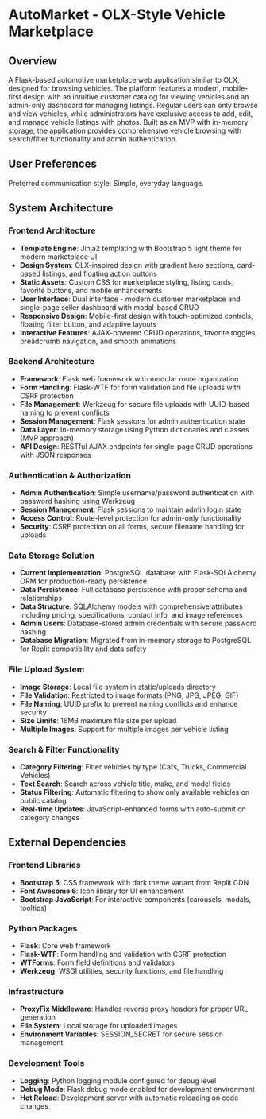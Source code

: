 # AutoMarket - OLX-Style Vehicle Marketplace

## Overview

A Flask-based automotive marketplace web application similar to OLX, designed for browsing vehicles. The platform features a modern, mobile-first design with an intuitive customer catalog for viewing vehicles and an admin-only dashboard for managing listings. Regular users can only browse and view vehicles, while administrators have exclusive access to add, edit, and manage vehicle listings with photos. Built as an MVP with in-memory storage, the application provides comprehensive vehicle browsing with search/filter functionality and admin authentication.

## User Preferences

Preferred communication style: Simple, everyday language.

## System Architecture

### Frontend Architecture
- **Template Engine**: Jinja2 templating with Bootstrap 5 light theme for modern marketplace UI
- **Design System**: OLX-inspired design with gradient hero sections, card-based listings, and floating action buttons
- **Static Assets**: Custom CSS for marketplace styling, listing cards, favorite buttons, and mobile enhancements
- **User Interface**: Dual interface - modern customer marketplace and single-page seller dashboard with modal-based CRUD
- **Responsive Design**: Mobile-first design with touch-optimized controls, floating filter button, and adaptive layouts
- **Interactive Features**: AJAX-powered CRUD operations, favorite toggles, breadcrumb navigation, and smooth animations

### Backend Architecture
- **Framework**: Flask web framework with modular route organization
- **Form Handling**: Flask-WTF for form validation and file uploads with CSRF protection
- **File Management**: Werkzeug for secure file uploads with UUID-based naming to prevent conflicts
- **Session Management**: Flask sessions for admin authentication state
- **Data Layer**: In-memory storage using Python dictionaries and classes (MVP approach)
- **API Design**: RESTful AJAX endpoints for single-page CRUD operations with JSON responses

### Authentication & Authorization
- **Admin Authentication**: Simple username/password authentication with password hashing using Werkzeug
- **Session Management**: Flask sessions to maintain admin login state
- **Access Control**: Route-level protection for admin-only functionality
- **Security**: CSRF protection on all forms, secure filename handling for uploads

### Data Storage Solution
- **Current Implementation**: PostgreSQL database with Flask-SQLAlchemy ORM for production-ready persistence
- **Data Persistence**: Full database persistence with proper schema and relationships
- **Data Structure**: SQLAlchemy models with comprehensive attributes including pricing, specifications, contact info, and image references
- **Admin Users**: Database-stored admin credentials with secure password hashing
- **Database Migration**: Migrated from in-memory storage to PostgreSQL for Replit compatibility and data safety

### File Upload System
- **Image Storage**: Local file system in static/uploads directory
- **File Validation**: Restricted to image formats (PNG, JPG, JPEG, GIF)
- **File Naming**: UUID prefix to prevent naming conflicts and enhance security
- **Size Limits**: 16MB maximum file size per upload
- **Multiple Images**: Support for multiple images per vehicle listing

### Search & Filter Functionality
- **Category Filtering**: Filter vehicles by type (Cars, Trucks, Commercial Vehicles)
- **Text Search**: Search across vehicle title, make, and model fields
- **Status Filtering**: Automatic filtering to show only available vehicles on public catalog
- **Real-time Updates**: JavaScript-enhanced forms with auto-submit on category changes

## External Dependencies

### Frontend Libraries
- **Bootstrap 5**: CSS framework with dark theme variant from Replit CDN
- **Font Awesome 6**: Icon library for UI enhancement
- **Bootstrap JavaScript**: For interactive components (carousels, modals, tooltips)

### Python Packages
- **Flask**: Core web framework
- **Flask-WTF**: Form handling and validation with CSRF protection
- **WTForms**: Form field definitions and validators
- **Werkzeug**: WSGI utilities, security functions, and file handling

### Infrastructure
- **ProxyFix Middleware**: Handles reverse proxy headers for proper URL generation
- **File System**: Local storage for uploaded images
- **Environment Variables**: SESSION_SECRET for secure session management

### Development Tools
- **Logging**: Python logging module configured for debug level
- **Debug Mode**: Flask debug mode enabled for development environment
- **Hot Reload**: Development server with automatic reloading on code changes